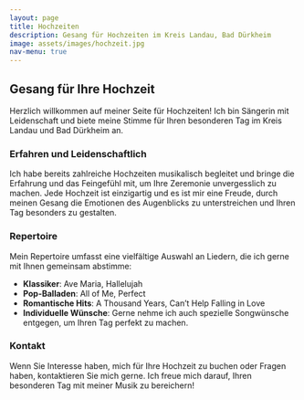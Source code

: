 ```yaml
---
layout: page
title: Hochzeiten
description: Gesang für Hochzeiten im Kreis Landau, Bad Dürkheim
image: assets/images/hochzeit.jpg
nav-menu: true
---
```


## Gesang für Ihre Hochzeit

Herzlich willkommen auf meiner Seite für Hochzeiten! Ich bin Sängerin mit Leidenschaft und biete meine Stimme für Ihren besonderen Tag im Kreis Landau und Bad Dürkheim an. 

### Erfahren und Leidenschaftlich

Ich habe bereits zahlreiche Hochzeiten musikalisch begleitet und bringe die Erfahrung und das Feingefühl mit, um Ihre Zeremonie unvergesslich zu machen. Jede Hochzeit ist einzigartig und es ist mir eine Freude, durch meinen Gesang die Emotionen des Augenblicks zu unterstreichen und Ihren Tag besonders zu gestalten.

### Repertoire

Mein Repertoire umfasst eine vielfältige Auswahl an Liedern, die ich gerne mit Ihnen gemeinsam abstimme:

- **Klassiker**: Ave Maria, Hallelujah
- **Pop-Balladen**: All of Me, Perfect
- **Romantische Hits**: A Thousand Years, Can’t Help Falling in Love
- **Individuelle Wünsche**: Gerne nehme ich auch spezielle Songwünsche entgegen, um Ihren Tag perfekt zu machen.

### Kontakt

Wenn Sie Interesse haben, mich für Ihre Hochzeit zu buchen oder Fragen haben, kontaktieren Sie mich gerne. Ich freue mich darauf, Ihren besonderen Tag mit meiner Musik zu bereichern!
